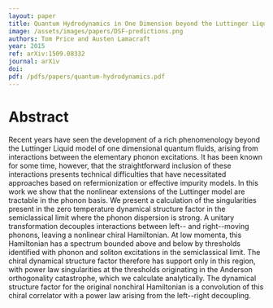 ```yaml
---
layout: paper
title: Quantum Hydrodynamics in One Dimension beyond the Luttinger Liquid
image: /assets/images/papers/DSF-predictions.png
authors: Tom Price and Austen Lamacraft
year: 2015
ref: arXiv:1509.08332
journal: arXiv
doi:
pdf: /pdfs/papers/quantum-hydrodynamics.pdf
---
```


# Abstract

Recent years have seen the development of a rich phenomenology beyond the Luttinger Liquid model of one dimensional quantum fluids, arising from interactions between the elementary phonon excitations. It has been known for some time, however, that the straightforward inclusion of these interactions presents technical difficulties that have necessitated approaches based on refermionization or effective impurity models.
In this work we show that the nonlinear extensions of the Luttinger model are tractable in the phonon basis. We present a calculation of the singularities present in the zero temperature dynamical structure factor in the semiclassical limit where the phonon dispersion is strong.
A unitary transformation decouples interactions between left-- and right--moving phonons, leaving a nonlinear chiral Hamiltonian. At low momenta, this Hamiltonian has a spectrum bounded above and below by thresholds identified with phonon and soliton excitations in the semiclassical limit. The chiral dynamical structure factor therefore has support only in this region, with power law singularities at the thresholds originating in the Anderson orthogonality catastrophe, which we calculate analytically. The dynamical structure factor for the original nonchiral Hamiltonian is a convolution of this chiral correlator with a power law arising from the left--right decoupling.
